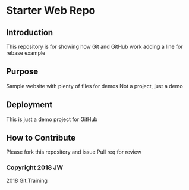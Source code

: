 # Starter Web Repo

## Introduction
This repository is for showing how Git and GitHub work adding a line for rebase example

## Purpose

Sample website with plenty of files for demos
Not a project, just a demo

## Deployment

This is just a demo project for GitHub



## How to Contribute

Please fork this repository and issue Pull req for review

### Copyright 2018 JW

2018 Git.Training